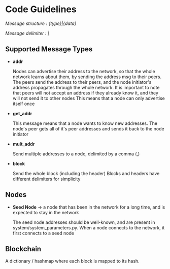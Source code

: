 
# Code Guidelines

  *Message structure : {type}|{data}*
  
  *Message delimiter : |*

 ## Supported Message Types


 - **addr**

	 Nodes can advertise their address to the network, so that the whole network learns about them,
    by sending the address msg to their peers. The peers send the address to their peers, and the node initiator's address
    propagates through the whole network.
    It is important to note that peers will not accept an address if they already know it, and they will not send it to other nodes
    This means that a node can only advertise itself once
   

 - **get_addr**

    This message means that a node wants to know new addresses. The node's peer gets all of it's peer addresses and sends it back
    to the node initiator
    
 - **mult_addr**

    Send multiple addresses to a node, delimited by a comma (,)

 - **block**
 
    Send the whole block (including the header)
    Blocks and headers have different delimiters for simplicity
    
  ## Nodes

 - **Seed Node** -> a node that has been in the network for a long time, and is expected to stay in the network

	  The seed node addresses should be well-known, and are present in system/system_parameters.py. When a node connects to
    the network, it first connects to a seed node

## Blockchain
A  dictionary / hashmap where each block is mapped to its hash.
